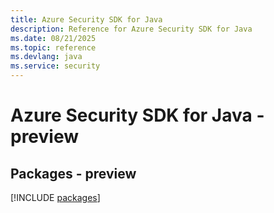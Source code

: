 ```yaml
---
title: Azure Security SDK for Java
description: Reference for Azure Security SDK for Java
ms.date: 08/21/2025
ms.topic: reference
ms.devlang: java
ms.service: security
---
```

# Azure Security SDK for Java - preview
## Packages - preview
[!INCLUDE [packages](security-index.md)]